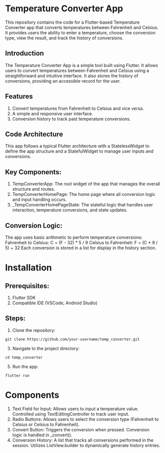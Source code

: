 # Temperature Converter App
This repository contains the code for a Flutter-based Temperature Converter app that converts temperatures between Fahrenheit and Celsius. It provides users the ability to enter a temperature, choose the conversion type, view the result, and track the history of conversions.

## Introduction
The Temperature Converter App is a simple tool built using Flutter. It allows users to convert temperatures between Fahrenheit and Celsius using a straightforward and intuitive interface. It also stores the history of conversions, providing an accessible record for the user.

## Features
1. Convert temperatures from Fahrenheit to Celsius and vice versa.
2. A simple and responsive user interface.
3. Conversion history to track past temperature conversions.

## Code Architecture
This app follows a typical Flutter architecture with a StatelessWidget to define the app structure and a StatefulWidget to manage user inputs and conversions.

## Key Components:
1. TempConverterApp: The root widget of the app that manages the overall structure and routes.
2. TempConverterHomePage: The home page where all conversion logic and input handling occurs.
3. _TempConverterHomePageState: The stateful logic that handles user interaction, temperature conversions, and state updates.

## Conversion Logic:
The app uses basic arithmetic to perform temperature conversions:
Fahrenheit to Celsius: C = (F - 32) * 5 / 9
Celsius to Fahrenheit: F = (C * 9 / 5) + 32
Each conversion is stored in a list for display in the history section.

# Installation
## Prerequisites:
1. Flutter SDK
2. Compatible IDE (VSCode, Android Studio)

## Steps:
1. Clone the repository:
```
git clone https://github.com/your-username/temp_converter.git
```
3. Navigate to the project directory:
```
cd temp_converter
```
5. Run the app:
```
flutter run
```

# Components
1. Text Field for Input:
Allows users to input a temperature value.
Controlled using TextEditingController to track user input.
2. Radio Buttons:
Allows users to select the conversion type (Fahrenheit to Celsius or Celsius to Fahrenheit).
3. Convert Button:
Triggers the conversion when pressed.
Conversion logic is handled in _convert().
4. Conversion History:
A list that tracks all conversions performed in the session.
Utilizes ListView.builder to dynamically generate history entries.
